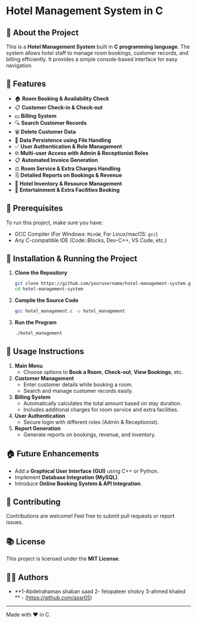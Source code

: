 # Hotel Management System in C

## 🏨 About the Project
This is a **Hotel Management System** built in **C programming language**. The system allows hotel staff to manage room bookings, customer records, and billing efficiently. It provides a simple console-based interface for easy navigation.

## 🚀 Features
- 🏠 **Room Booking & Availability Check**
- 📋 **Customer Check-in & Check-out**
- 💵 **Billing System**
- 🔍 **Search Customer Records**
- 🗑 **Delete Customer Data**
- 💽 **Data Persistence using File Handling**
- ✅ **User Authentication & Role Management**
- 🌐 **Multi-user Access with Admin & Receptionist Roles**
- 📋 **Automated Invoice Generation**
- ⚖️ **Room Service & Extra Charges Handling**
- 🗒 **Detailed Reports on Bookings & Revenue**
- 🏢 **Hotel Inventory & Resource Management**
- 🎲 **Entertainment & Extra Facilities Booking**

## 📌 Prerequisites
To run this project, make sure you have:
- GCC Compiler (For Windows: `MinGW`, For Linux/macOS: `gcc`)
- Any C-compatible IDE (Code::Blocks, Dev-C++, VS Code, etc.)

## 🔧 Installation & Running the Project
1. **Clone the Repository**
   ```sh
   git clone https://github.com/yourusername/hotel-management-system.git
   cd hotel-management-system
   ```

2. **Compile the Source Code**
   ```sh
   gcc hotel_management.c -o hotel_management
   ```

3. **Run the Program**
   ```sh
   ./hotel_management
   ```

## 📝 Usage Instructions
1. **Main Menu**
   - Choose options to **Book a Room**, **Check-out**, **View Bookings**, etc.
2. **Customer Management**
   - Enter customer details while booking a room.
   - Search and manage customer records easily.
3. **Billing System**
   - Automatically calculates the total amount based on stay duration.
   - Includes additional charges for room service and extra facilities.
4. **User Authentication**
   - Secure login with different roles (Admin & Receptionist).
5. **Report Generation**
   - Generate reports on bookings, revenue, and inventory.

## 🏠 Future Enhancements
- Add a **Graphical User Interface (GUI)** using C++ or Python.
- Implement **Database Integration (MySQL)**.
- Introduce **Online Booking System & API Integration**.

## 🤝 Contributing
Contributions are welcome! Feel free to submit pull requests or report issues.

## 📚 License
This project is licensed under the **MIT License**.

## 👨‍💻 Authors
- **1-Abdelrahaman shaban saad
    2- felopateer shokry
    3-ahmed khaled
    ** - (https://github.com/assr05)

---
Made with ❤️ in C.
